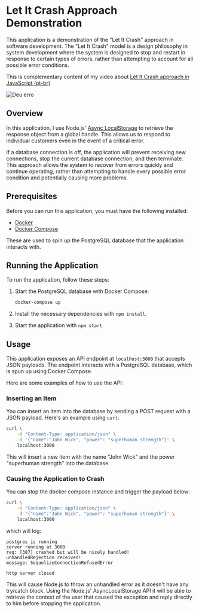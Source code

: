 # Let It Crash Approach Demonstration

This application is a demonstration of the "Let It Crash" approach in software development. The "Let It Crash" model is a design philosophy in system development where the system is designed to stop and restart in response to certain types of errors, rather than attempting to account for all possible error conditions.

This is complementary content of my video about [Let It Crash approach in JavaScript (pt-br)](https://youtu.be/OO33Sr4lQDU)

![Deu erro](https://github.com/ErickWendel/let-it-crash-js/assets/8060102/00ab55d7-295f-45bb-88ee-782543417783)


## Overview

In this application, I use Node.js' [Async LocalStorage](https://nodejs.org/api/async_context.html#class-asynclocalstorage) to retrieve the response object from a global handle. This allows us to respond to individual customers even in the event of a critical error.

If a database connection is off, the application will prevent receiving new connections, stop the current database connection, and then terminate. This approach allows the system to recover from errors quickly and continue operating, rather than attempting to handle every possible error condition and potentially causing more problems.

## Prerequisites

Before you can run this application, you must have the following installed:

- [Docker](https://www.docker.com/get-started)
- [Docker Compose](https://docs.docker.com/compose/install/)

These are used to spin up the PostgreSQL database that the application interacts with.

## Running the Application

To run the application, follow these steps:

1. Start the PostgreSQL database with Docker Compose:

    ```bash
    docker-compose up
    ```

2. Install the necessary dependencies with `npm install`.

3. Start the application with `npm start`.

## Usage

This application exposes an API endpoint at `localhost:3000` that accepts JSON payloads. The endpoint interacts with a PostgreSQL database, which is spun up using Docker Compose.

Here are some examples of how to use the API:

### Inserting an Item

You can insert an item into the database by sending a POST request with a JSON payload. Here's an example using `curl`:

```bash
curl \
    -H "Content-Type: application/json" \
    -d '{"name":"John Wick", "power": "superhuman strength"}' \
    localhost:3000
```

This will insert a new item with the name "John Wick" and the power "superhuman strength" into the database.

### Causing the Application to Crash

You can stop the docker compose instance and trigger the payload below:

```bash
curl \
    -H "Content-Type: application/json" \
    -d '{"name":"John Wick", "power": "superhuman strength"}' \
    localhost:3000
```
which will log:
```
postgres is running
server running at 3000
req: [387] crashed but will be nicely handled!
unhandledRejection received!
message: SequelizeConnectionRefusedError

http server closed
```

This will cause Node.js to throw an unhandled error as it doesn't have any try/catch block. Using the Node.js' AsyncLocalStorage API it will be able to retrieve the context of the user that caused the exception and reply directly to him before stopping the application.

